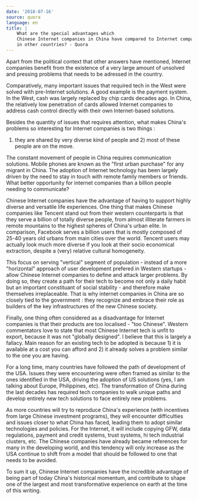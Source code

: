 ```yaml
---
date: '2018-07-16'
source: quora
language: en
title: |
    What are the special advantages which
    Chinese Internet companies in China have compared to Internet companies
    in other countries? - Quora
---
```


Apart from the political context that other answers have mentioned,
Internet companies benefit from the existence of a very large amount of
unsolved and pressing problems that needs to be adressed in the country.

Comparatively, many important issues that required tech in the West were
solved with pre-Internet solutions. A good example is the payment
system. In the West, cash was largely replaced by chip cards decades
ago. In China, the relatively low penetration of cards allowed Internet
companies to address cash control directly with their own Internet-based
solutions.

Besides the quantity of issues that requires attention, what makes
China's problems so interesting for Internet companies is two things :
1) they are shared by very diverse kind of people and 2) most of these
people are on the move.

The constant movement of people in China requires communication
solutions. Mobile phones are known as the "first urban purchase" for any
migrant in China. The adoption of Internet technology has been largely
driven by the need to stay in touch with remote family members or
friends. What better opportunity for internet companies than a billion
people needing to communicate?

Chinese Internet companies have the advantage of having to support
highly diverse and versatile life experiences. One thing that makes
Chinese companies like Tencent stand out from their western counterparts
is that they serve a billion of totally diverse people, from almost
illiterate farmers in remote mountains to the highest spheres of China's
urban elite. In comparison, Facebook serves a billion users that is
mostly composed of 25-40 years old urbans from main cities over the
world. Tencent users may actually look much more diverse if you look at
their socio economical extraction, despite a (very) relative cultural
homogeneity.

This focus on serving "vertical" segment of population - instead of a
more "horizontal" approach of user development prefered in Western
startups - allow Chinese Internet companies to define and attack larger
problems. By doing so, they create a path for their tech to become not
only a daily habit but an important constituant of social stability -
and therefore make themselves irreplaceable. That is why internet
companies in China are so closely tied to the government : they
recognize and embrace their role as builders of the key infrastructures
of the new Chinese society.

Finally, one thing often considered as a disadvantage for Internet
companies is that their products are too localised - "too Chinese".
Western commentators love to state that most Chinese Internet tech is
unfit to export, because it was not "globally designed". I believe that
this is largely a fallacy. Main reason for an existing tech to be
adopted is because 1) it is available at a cost you can afford and 2) it
already solves a problem similar to the one you are having.

For a long time, many countries have followed the path of development of
the USA. Issues they were encountering were often framed as similar to
the ones identified in the USA, driving the adoption of US solutions
(yes, I am talking about Europe, Philippines, etc). The transformation
of China during the last decades has required tech companies to walk
unique paths and develop entirely new tech solutions to face entirely
new problems.

As more countries will try to reproduce China\'s experience (with
incentives from large Chinese investment programs), they will encounter
difficulties and issues closer to what China has faced, leading them to
adopt similar technologies and policies. For the Internet, it will
include copying GFW, data regulations, payment and credit systems, trust
systems, hi tech industrial clusters, etc. The Chinese companies have
already became references for many in the developing world, and this
tendency will only increase as the USA continue to shift from a model
that should be followed to one that needs to be avoided.

To sum it up, Chinese Internet companies have the incredible advantage
of being part of today China's historical momentum, and contribute to
shape one of the largest and most transformative experience on earth at
the time of this writing.
